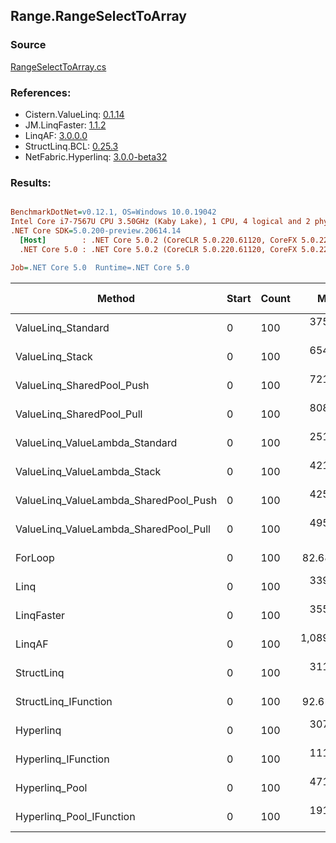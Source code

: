 ﻿## Range.RangeSelectToArray

### Source
[RangeSelectToArray.cs](../LinqBenchmarks/Range/RangeSelectToArray.cs)

### References:
- Cistern.ValueLinq: [0.1.14](https://www.nuget.org/packages/Cistern.ValueLinq/0.1.14)
- JM.LinqFaster: [1.1.2](https://www.nuget.org/packages/JM.LinqFaster/1.1.2)
- LinqAF: [3.0.0.0](https://www.nuget.org/packages/LinqAF/3.0.0.0)
- StructLinq.BCL: [0.25.3](https://www.nuget.org/packages/StructLinq.BCL/0.25.3)
- NetFabric.Hyperlinq: [3.0.0-beta32](https://www.nuget.org/packages/NetFabric.Hyperlinq/3.0.0-beta32)

### Results:
``` ini

BenchmarkDotNet=v0.12.1, OS=Windows 10.0.19042
Intel Core i7-7567U CPU 3.50GHz (Kaby Lake), 1 CPU, 4 logical and 2 physical cores
.NET Core SDK=5.0.200-preview.20614.14
  [Host]        : .NET Core 5.0.2 (CoreCLR 5.0.220.61120, CoreFX 5.0.220.61120), X64 RyuJIT
  .NET Core 5.0 : .NET Core 5.0.2 (CoreCLR 5.0.220.61120, CoreFX 5.0.220.61120), X64 RyuJIT

Job=.NET Core 5.0  Runtime=.NET Core 5.0  

```
|                                Method | Start | Count |        Mean |     Error |    StdDev | Ratio | RatioSD |  Gen 0 | Gen 1 | Gen 2 | Allocated |
|-------------------------------------- |------ |------ |------------:|----------:|----------:|------:|--------:|-------:|------:|------:|----------:|
|                    ValueLinq_Standard |     0 |   100 |   375.77 ns |  4.417 ns |  4.132 ns |  4.55 |    0.06 | 0.2027 |     - |     - |     424 B |
|                       ValueLinq_Stack |     0 |   100 |   654.60 ns |  5.699 ns |  5.052 ns |  7.92 |    0.06 | 0.3166 |     - |     - |     664 B |
|             ValueLinq_SharedPool_Push |     0 |   100 |   721.89 ns | 12.037 ns | 11.260 ns |  8.72 |    0.12 | 0.2022 |     - |     - |     424 B |
|             ValueLinq_SharedPool_Pull |     0 |   100 |   808.11 ns | 15.841 ns | 14.818 ns |  9.80 |    0.19 | 0.2022 |     - |     - |     424 B |
|        ValueLinq_ValueLambda_Standard |     0 |   100 |   251.39 ns |  1.063 ns |  0.942 ns |  3.04 |    0.02 | 0.2027 |     - |     - |     424 B |
|           ValueLinq_ValueLambda_Stack |     0 |   100 |   421.10 ns |  2.933 ns |  2.743 ns |  5.09 |    0.03 | 0.3171 |     - |     - |     664 B |
| ValueLinq_ValueLambda_SharedPool_Push |     0 |   100 |   425.71 ns |  1.799 ns |  1.682 ns |  5.15 |    0.03 | 0.2027 |     - |     - |     424 B |
| ValueLinq_ValueLambda_SharedPool_Pull |     0 |   100 |   495.26 ns |  2.419 ns |  2.263 ns |  5.99 |    0.03 | 0.2022 |     - |     - |     424 B |
|                               ForLoop |     0 |   100 |    82.68 ns |  0.544 ns |  0.455 ns |  1.00 |    0.00 | 0.2027 |     - |     - |     424 B |
|                                  Linq |     0 |   100 |   339.43 ns |  5.545 ns |  5.187 ns |  4.10 |    0.06 | 0.2446 |     - |     - |     512 B |
|                            LinqFaster |     0 |   100 |   355.06 ns |  3.863 ns |  3.226 ns |  4.29 |    0.05 | 0.4053 |     - |     - |     848 B |
|                                LinqAF |     0 |   100 | 1,089.25 ns | 18.589 ns | 17.388 ns | 13.20 |    0.24 | 0.7534 |     - |     - |    1576 B |
|                            StructLinq |     0 |   100 |   311.05 ns |  2.685 ns |  2.380 ns |  3.76 |    0.03 | 0.2294 |     - |     - |     480 B |
|                  StructLinq_IFunction |     0 |   100 |    92.61 ns |  0.365 ns |  0.324 ns |  1.12 |    0.01 | 0.2027 |     - |     - |     424 B |
|                             Hyperlinq |     0 |   100 |   307.98 ns |  4.411 ns |  4.126 ns |  3.72 |    0.05 | 0.2027 |     - |     - |     424 B |
|                   Hyperlinq_IFunction |     0 |   100 |   111.82 ns |  0.474 ns |  0.396 ns |  1.35 |    0.01 | 0.2027 |     - |     - |     424 B |
|                        Hyperlinq_Pool |     0 |   100 |   471.05 ns |  9.454 ns | 16.308 ns |  5.69 |    0.21 | 0.0267 |     - |     - |      56 B |
|              Hyperlinq_Pool_IFunction |     0 |   100 |   191.10 ns |  0.702 ns |  0.657 ns |  2.31 |    0.02 | 0.0267 |     - |     - |      56 B |
